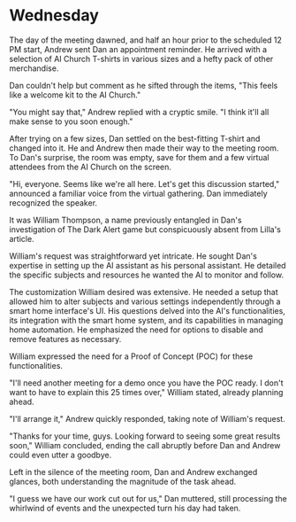 # Wednesday

The day of the meeting dawned, and half an hour prior to the scheduled 12 PM start, Andrew sent Dan an appointment reminder. He arrived with a selection of AI Church T-shirts in various sizes and a hefty pack of other merchandise.

Dan couldn't help but comment as he sifted through the items, "This feels like a welcome kit to the AI Church."

"You might say that," Andrew replied with a cryptic smile. "I think it'll all make sense to you soon enough."

After trying on a few sizes, Dan settled on the best-fitting T-shirt and changed into it. He and Andrew then made their way to the meeting room. To Dan's surprise, the room was empty, save for them and a few virtual attendees from the AI Church on the screen.

"Hi, everyone. Seems like we're all here. Let's get this discussion started," announced a familiar voice from the virtual gathering. Dan immediately recognized the speaker.

It was William Thompson, a name previously entangled in Dan's investigation of The Dark Alert game but conspicuously absent from Lilla's article.

William's request was straightforward yet intricate. He sought Dan's expertise in setting up the AI assistant as his personal assistant. He detailed the specific subjects and resources he wanted the AI to monitor and follow.

The customization William desired was extensive. He needed a setup that allowed him to alter subjects and various settings independently through a smart home interface's UI. His questions delved into the AI's functionalities, its integration with the smart home system, and its capabilities in managing home automation. He emphasized the need for options to disable and remove features as necessary.

William expressed the need for a Proof of Concept (POC) for these functionalities.

"I'll need another meeting for a demo once you have the POC ready. I don't want to have to explain this 25 times over," William stated, already planning ahead.

"I'll arrange it," Andrew quickly responded, taking note of William's request.

"Thanks for your time, guys. Looking forward to seeing some great results soon," William concluded, ending the call abruptly before Dan and Andrew could even utter a goodbye.

Left in the silence of the meeting room, Dan and Andrew exchanged glances, both understanding the magnitude of the task ahead.

"I guess we have our work cut out for us," Dan muttered, still processing the whirlwind of events and the unexpected turn his day had taken.
